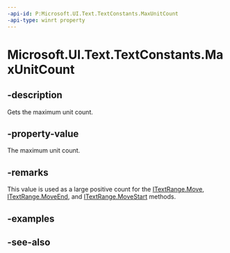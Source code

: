 ```yaml
---
-api-id: P:Microsoft.UI.Text.TextConstants.MaxUnitCount
-api-type: winrt property
---
```


<!-- Property syntax
public int MaxUnitCount { get; }
-->

# Microsoft.UI.Text.TextConstants.MaxUnitCount

## -description
Gets the maximum unit count.

## -property-value
The maximum unit count.

## -remarks
This value is used as a large positive count for the [ITextRange.Move](itextrange_move_557494925.md), [ITextRange.MoveEnd](itextrange_moveend_710856136.md), and [ITextRange.MoveStart](itextrange_movestart_1643446878.md) methods.

## -examples

## -see-also
